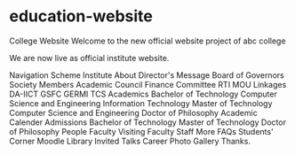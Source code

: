 # education-website
College Website
Welcome to the new official website project of abc college

We are now live as official institute website.

Navigation Scheme
Institute
About
Director's Message
Board of Governors
Society Members
Academic Council
Finance Committee
RTI
MOU
Linkages
DA-IICT
GSFC
GERMI
TCS
Academics
Bachelor of Technology
Computer Science and Engineering
Information Technology
Master of Technology
Computer Science and Engineering
Doctor of Philosophy
Academic Calender
Admissions
Bachelor of Technology
Master of Technology
Doctor of Philosophy
People
Faculty
Visiting Faculty
Staff
More
FAQs
Students' Corner
Moodle
Library
Invited Talks
Career
Photo Gallery
Thanks.
